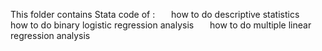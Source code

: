 This folder contains Stata code of : 
&ensp; &ensp; how to do descriptive statistics
&ensp; &ensp; how to do binary logistic regression analysis
&ensp; &ensp; how to do multiple linear regression analysis
